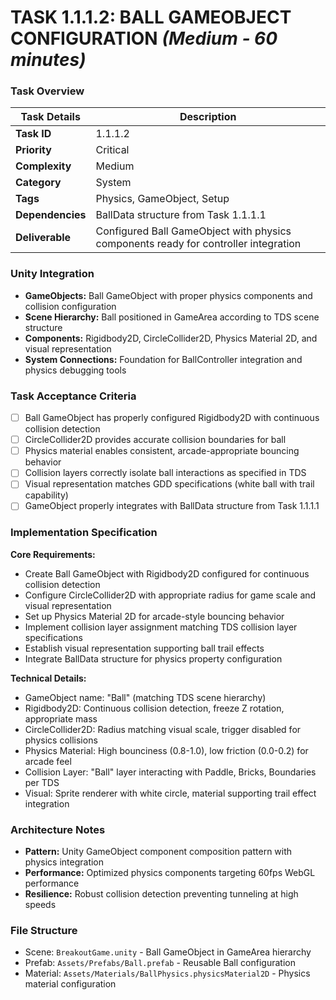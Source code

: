 # **TASK 1.1.1.2: BALL GAMEOBJECT CONFIGURATION** *(Medium - 60 minutes)*

### **Task Overview**

| Task Details | Description |
| --- | --- |
| **Task ID** | 1.1.1.2 |
| **Priority** | Critical |
| **Complexity** | Medium |
| **Category** | System |
| **Tags** | Physics, GameObject, Setup |
| **Dependencies** | BallData structure from Task 1.1.1.1 |
| **Deliverable** | Configured Ball GameObject with physics components ready for controller integration |

### **Unity Integration**

- **GameObjects:** Ball GameObject with proper physics components and collision configuration
- **Scene Hierarchy:** Ball positioned in GameArea according to TDS scene structure
- **Components:** Rigidbody2D, CircleCollider2D, Physics Material 2D, and visual representation
- **System Connections:** Foundation for BallController integration and physics debugging tools

### **Task Acceptance Criteria**

- [ ] Ball GameObject has properly configured Rigidbody2D with continuous collision detection
- [ ] CircleCollider2D provides accurate collision boundaries for ball
- [ ] Physics material enables consistent, arcade-appropriate bouncing behavior
- [ ] Collision layers correctly isolate ball interactions as specified in TDS
- [ ] Visual representation matches GDD specifications (white ball with trail capability)
- [ ] GameObject properly integrates with BallData structure from Task 1.1.1.1

### **Implementation Specification**

**Core Requirements:**
- Create Ball GameObject with Rigidbody2D configured for continuous collision detection
- Configure CircleCollider2D with appropriate radius for game scale and visual representation
- Set up Physics Material 2D for arcade-style bouncing behavior
- Implement collision layer assignment matching TDS collision layer specifications
- Establish visual representation supporting ball trail effects
- Integrate BallData structure for physics property configuration

**Technical Details:**
- GameObject name: "Ball" (matching TDS scene hierarchy)
- Rigidbody2D: Continuous collision detection, freeze Z rotation, appropriate mass
- CircleCollider2D: Radius matching visual scale, trigger disabled for physics collisions
- Physics Material: High bounciness (0.8-1.0), low friction (0.0-0.2) for arcade feel
- Collision Layer: "Ball" layer interacting with Paddle, Bricks, Boundaries per TDS
- Visual: Sprite renderer with white circle, material supporting trail effect integration

### **Architecture Notes**

- **Pattern:** Unity GameObject component composition pattern with physics integration
- **Performance:** Optimized physics components targeting 60fps WebGL performance
- **Resilience:** Robust collision detection preventing tunneling at high speeds

### **File Structure**

- Scene: `BreakoutGame.unity` - Ball GameObject in GameArea hierarchy
- Prefab: `Assets/Prefabs/Ball.prefab` - Reusable Ball configuration
- Material: `Assets/Materials/BallPhysics.physicsMaterial2D` - Physics material configuration
